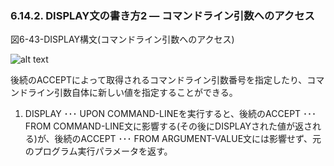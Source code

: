 ### 6.14.2. DISPLAY文の書き方2 ― コマンドライン引数へのアクセス

図6-43-DISPLAY構文(コマンドライン引数へのアクセス)

![alt text](Image/6-43-Display.png)

後続のACCEPTによって取得されるコマンドライン引数番号を指定したり、コマンドライン引数自体に新しい値を指定することができる。

1. DISPLAY ･･･ UPON COMMAND-LINEを実行すると、後続のACCEPT ･･･ FROM COMMAND-LINE文に影響する(その後にDISPLAYされた値が返される)が、後続のACCEPT ･･･ FROM ARGUMENT-VALUE文には影響せず、元のプログラム実行パラメータを返す。

